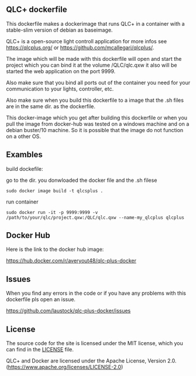 ## QLC+ dockerfile

This dockerfile makes a dockerimage that runs QLC+ in a container with a stable-slim version of debian as baseimage.

QLC+ is a open-source light controll application for more infos see https://qlcplus.org/ or https://github.com/mcallegari/qlcplus/.

The image which will be made with this dockerfile will open and start the project which you can bind it at the volume /QLC/qlc.qxw it also will be started the web application on the port 9999.

Also make sure that you bind all ports out of the container you need for your communication to your lights, controller, etc.

Also make sure when you build this dockerfile to a image that the .sh files are in the same dir. as the dockerfile.

This docker-image which you get after building this dockerfile or when you pull the image from docker-hub was tested on a windows machine and on a debian buster/10 machine. So it is possible that the image do not function on a other OS.

## Exambles

build dockefile:

go to the dir. you donwloaded the docker file and the .sh filese

```shell
sudo docker image build -t qlcsplus .
```

run container

```shell
sudo docker run -it -p 9999:9999 -v /path/to/your/qlc/project.qxw:/QLC/qlc.qxw --name-my_qlcplus qlcplus
```

## Docker Hub

Here is the link to the docker hub image:

https://hub.docker.com/r/averyout48/qlc-plus-docker

## Issues

When you find any errors in the code or if you have any problems with this dockerfile pls open an issue.

https://github.com/laustock/qlc-plus-docker/issues

## License

The source code for the site is licensed under the MIT license, which you can find in
the [LICENSE](https://github.com/laustock/qlc-plus-docker/blob/main/LICENSE) file.

QLC+ and Docker are licensed under the Apache License, Version 2.0. (https://www.apache.org/licenses/LICENSE-2.0)
